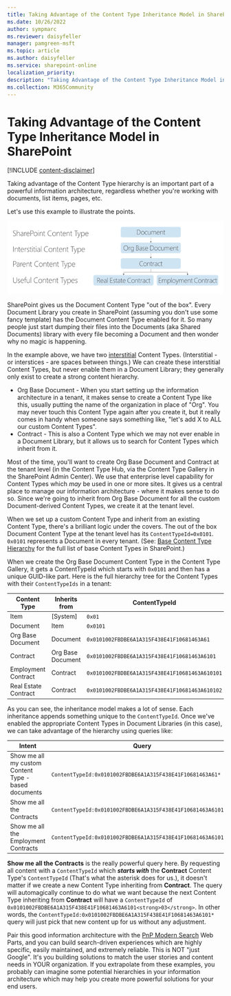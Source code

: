 ```yaml
---
title: Taking Advantage of the Content Type Inheritance Model in SharePoint
ms.date: 10/26/2022
author: sympmarc
ms.reviewer: daisyfeller
manager: pamgreen-msft
ms.topic: article
ms.author: daisyfeller
ms.service: sharepoint-online
localization_priority: 
description: "Taking Advantage of the Content Type Inheritance Model in SharePoint"
ms.collection: M365Community
---
```

# Taking Advantage of the Content Type Inheritance Model in SharePoint

[!INCLUDE [content-disclaimer](includes/content-disclaimer.md)]

Taking advantage of the Content Type hierarchy is an important part of a powerful information architecture, regardless whether you're working with documents, list items, pages, etc.

Let's use this example to illustrate the points.

![Content Type Hierarchy](media/taking-advantage-content-type-inheritance-sharepoint/content-type-hierarchy.png)

SharePoint gives us the Document Content Type "out of the box". Every Document Library you create in SharePoint (assuming you don't use some fancy template) has the Document Content Type enabled for it. So many people just start dumping their files into the Documents (aka Shared Documents) library with every file becoming a Document and then wonder why no magic is happening.

In the example above, we have two [interstitial](https://www.dictionary.com/browse/interstice) Content Types. (Interstitial - or interstices - are spaces between things.) We can create these interstitial Content Types, but never enable them in a Document Library; they generally only exist to create a strong content hierarchy.

- Org Base Document - When you start setting up the information architecture in a tenant, it makes sense to create a Content Type like this, usually putting the name of the organization in place of "Org". You may never touch this Content Type again after you create it, but it really comes in handy when someone says something like, "let's add X to ALL our custom Content Types".
- Contract - This is also a Content Type which we may not ever enable in a Document Library, but it allows us to search for Content Types which inherit from it.

Most of the time, you'll want to create Org Base Document and Contract at the tenant level (in the Content Type Hub, via the Content Type Gallery in the SharePoint Admin Center). We use that enterprise level capability for Content Types which *may* be used in one or more sites. It gives us a central place to manage our information architecture - where it makes sense to do so. Since we're going to inherit from Org Base Document for all the custom Document-derived Content Types, we create it at the tenant level.

When we set up a custom Content Type and inherit from an existing Content Type, there's a brilliant logic under the covers. The out of the box Document Content Type at the tenant level has its `ContentTypeId=0x0101`. `0x0101` represents a Document in every tenant. (See: [Base Content Type Hierarchy](/previous-versions/office/developer/sharepoint-2010/ms452896) for the full list of base Content Types in SharePoint.)</p>

When we create the Org Base Document Content Type in the Content Type Gallery, it gets a ContentTypeId which starts with `0x0101` and then has a unique GUID-like part. Here is the full hierarchy tree for the Content Types with their `ContentTypeIds` in a tenant:

| Content Type | Inherits from | ContentTypeId |
|---|---|---|
| Item | \[System\] | `0x01` |
| Document | Item | `0x0101` |
| Org Base Document | Document | `0x0101002FBDBE6A1A315F438E41F10681463A61` |
| Contract | Org Base Document | `0x0101002FBDBE6A1A315F438E41F10681463A6101` |
| Employment Contract | Contract | `0x0101002FBDBE6A1A315F438E41F10681463A610101` |
| Real Estate Contract | Contract | `0x0101002FBDBE6A1A315F438E41F10681463A610102` |

As you can see, the inheritance model makes a lot of sense. Each inheritance appends something unique to the `ContentTypeId`. Once we've enabled the appropriate Content Types in Document Libraries (in this case), we can take advantage of the hierarchy using queries like:

| Intent | Query |
|---|---|
| Show me all my custom Content Type -based documents | `ContentTypeId:0x0101002FBDBE6A1A315F438E41F10681463A61*` |
| Show me all the Contracts | `ContentTypeId:0x0101002FBDBE6A1A315F438E41F10681463A6101*` |
| Show me all the Employment Contracts | `ContentTypeId:0x0101002FBDBE6A1A315F438E41F10681463A610101*` |

__Show me all the Contracts__ is the really powerful query here. By requesting all content with a `ContentTypeId` which __*starts with*__ the __Contract__ Content Type's `ContentTypeId` (That's what the asterisk does for us.), it doesn't matter if we create a new Content Type inheriting from __Contract__. The query will automagically continue to do what we want because the next Content Type inheriting from __Contract__ will have a `ContentTypeId` of `0x0101002FBDBE6A1A315F438E41F10681463A6101<strong>03</strong>`. In other words, the `ContentTypeId:0x0101002FBDBE6A1A315F438E41F10681463A6101*` query will just pick that new content up for us without any adjustment.

Pair this good information architecture with the [PnP Modern Search](https://microsoft-search.github.io/pnp-modern-search/) Web Parts, and you can build search-driven experiences which are highly specific, easily maintained, and extremely reliable. This is NOT "just Google". It's you building solutions to match the user stories and content needs in YOUR organization. If you extrapolate from these examples, you probably can imagine some potential hierarchies in your information architecture which may help you create more powerful solutions for your end users.
